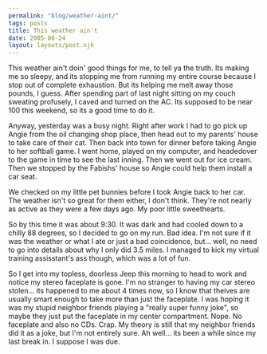 ```yaml
---
permalink: "blog/weather-aint/"
tags: posts
title: This weather ain't
date: 2005-06-24
layout: layouts/post.njk
---
```


This weather ain't doin' good things for me, to tell ya the truth. Its making me so sleepy, and its stopping me from running my entire course because I stop out of complete exhaustion. But its helping me melt away those pounds, I guess. After spending part of last night sitting on my couch sweating profusely, I caved and turned on the AC. Its supposed to be near 100 this weekend, so its a good time to do it. 

Anyway, yesterday was a busy night. Right after work I had to go pick up Angie from the oil changing shop place, then head out to my parents' house to take care of their cat. Then back into town for dinner before taking Angie to her softball game. I went home, played on my computer, and headedover to the game in time to see the last inning. Then we went out for ice cream. Then we stopped by the Fabishs' house so Angie could help them install a car seat. 

We checked on my little pet bunnies before I took Angie back to her car. The weather isn't so great for them either, I don't think. They're not nearly as active as they were a few days ago. My poor little sweethearts. 

So by this time it was about 9:30. It was dark and had cooled down to a chilly 88 degrees, so I decided to go on my run. Bad idea. I'm not sure if it was the weather or what I ate or just a bad coincidence, but... well, no need to go into details about why I only did 3.5 miles. I managed to kick my virtual training assisstant's ass though, which was a lot of fun. 

So I get into my topless, doorless Jeep this morning to head to work and notice my stereo faceplate is gone. I'm no stranger to having my car stereo stolen... its happened to me about 4 times now, so I know that theives are usually smart enough to take more than just the faceplate. I was hoping it was my stupid neighbor friends playing a "really super funny joke", so maybe they just put the faceplate in my center compartment. Nope. No faceplate and also no CDs. Crap. My theory is still that my neighbor friends did it as a joke, but I'm not entirely sure. Ah well... its been a while since my last break in. I suppose I was due.